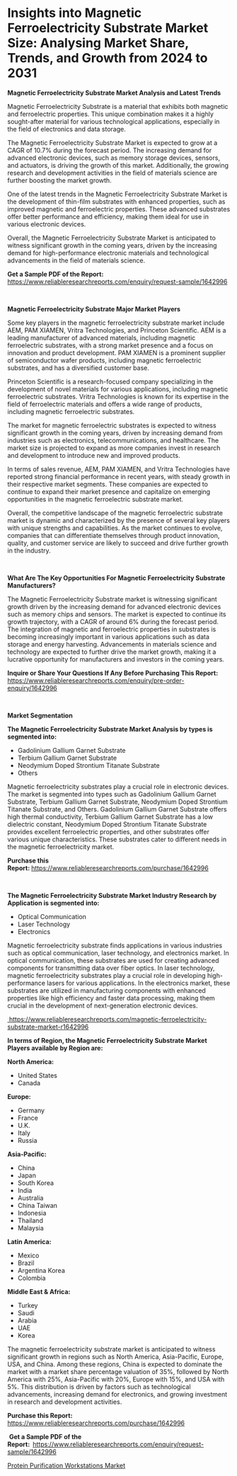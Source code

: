 <p><h1>Insights into Magnetic Ferroelectricity Substrate Market Size: Analysing Market Share, Trends, and Growth from 2024 to 2031</h1></p><p><strong>Magnetic Ferroelectricity Substrate Market Analysis and Latest Trends</strong></p>
<p><p>Magnetic Ferroelectricity Substrate is a material that exhibits both magnetic and ferroelectric properties. This unique combination makes it a highly sought-after material for various technological applications, especially in the field of electronics and data storage.</p><p>The Magnetic Ferroelectricity Substrate Market is expected to grow at a CAGR of 10.7% during the forecast period. The increasing demand for advanced electronic devices, such as memory storage devices, sensors, and actuators, is driving the growth of this market. Additionally, the growing research and development activities in the field of materials science are further boosting the market growth.</p><p>One of the latest trends in the Magnetic Ferroelectricity Substrate Market is the development of thin-film substrates with enhanced properties, such as improved magnetic and ferroelectric properties. These advanced substrates offer better performance and efficiency, making them ideal for use in various electronic devices.</p><p>Overall, the Magnetic Ferroelectricity Substrate Market is anticipated to witness significant growth in the coming years, driven by the increasing demand for high-performance electronic materials and technological advancements in the field of materials science.</p></p>
<p><strong>Get a Sample PDF of the Report:&nbsp;</strong> <a href="https://www.reliableresearchreports.com/enquiry/request-sample/1642996">https://www.reliableresearchreports.com/enquiry/request-sample/1642996</a></p>
<p>&nbsp;</p>
<p><strong>Magnetic Ferroelectricity Substrate Major Market Players</strong></p>
<p><p>Some key players in the magnetic ferroelectricity substrate market include AEM, PAM XIAMEN, Vritra Technologies, and Princeton Scientific. AEM is a leading manufacturer of advanced materials, including magnetic ferroelectric substrates, with a strong market presence and a focus on innovation and product development. PAM XIAMEN is a prominent supplier of semiconductor wafer products, including magnetic ferroelectric substrates, and has a diversified customer base.</p><p>Princeton Scientific is a research-focused company specializing in the development of novel materials for various applications, including magnetic ferroelectric substrates. Vritra Technologies is known for its expertise in the field of ferroelectric materials and offers a wide range of products, including magnetic ferroelectric substrates.</p><p>The market for magnetic ferroelectric substrates is expected to witness significant growth in the coming years, driven by increasing demand from industries such as electronics, telecommunications, and healthcare. The market size is projected to expand as more companies invest in research and development to introduce new and improved products.</p><p>In terms of sales revenue, AEM, PAM XIAMEN, and Vritra Technologies have reported strong financial performance in recent years, with steady growth in their respective market segments. These companies are expected to continue to expand their market presence and capitalize on emerging opportunities in the magnetic ferroelectric substrate market.</p><p>Overall, the competitive landscape of the magnetic ferroelectric substrate market is dynamic and characterized by the presence of several key players with unique strengths and capabilities. As the market continues to evolve, companies that can differentiate themselves through product innovation, quality, and customer service are likely to succeed and drive further growth in the industry.</p></p>
<p>&nbsp;</p>
<p><strong>What Are The Key Opportunities For Magnetic Ferroelectricity Substrate Manufacturers?</strong></p>
<p><p>The Magnetic Ferroelectricity Substrate market is witnessing significant growth driven by the increasing demand for advanced electronic devices such as memory chips and sensors. The market is expected to continue its growth trajectory, with a CAGR of around 6% during the forecast period. The integration of magnetic and ferroelectric properties in substrates is becoming increasingly important in various applications such as data storage and energy harvesting. Advancements in materials science and technology are expected to further drive the market growth, making it a lucrative opportunity for manufacturers and investors in the coming years.</p></p>
<p><strong>Inquire or Share Your Questions If Any Before Purchasing This Report:</strong> <a href="https://www.reliableresearchreports.com/enquiry/pre-order-enquiry/1642996">https://www.reliableresearchreports.com/enquiry/pre-order-enquiry/1642996</a></p>
<p>&nbsp;</p>
<p><strong>Market Segmentation</strong></p>
<p><strong>The Magnetic Ferroelectricity Substrate Market Analysis by types is segmented into:</strong></p>
<p><ul><li>Gadolinium Gallium Garnet Substrate</li><li>Terbium Gallium Garnet Substrate</li><li>Neodymium Doped Strontium Titanate Substrate</li><li>Others</li></ul></p>
<p><p>Magnetic ferroelectricity substrates play a crucial role in electronic devices. The market is segmented into types such as Gadolinium Gallium Garnet Substrate, Terbium Gallium Garnet Substrate, Neodymium Doped Strontium Titanate Substrate, and Others. Gadolinium Gallium Garnet Substrate offers high thermal conductivity, Terbium Gallium Garnet Substrate has a low dielectric constant, Neodymium Doped Strontium Titanate Substrate provides excellent ferroelectric properties, and other substrates offer various unique characteristics. These substrates cater to different needs in the magnetic ferroelectricity market.</p></p>
<p><strong>Purchase this Report:&nbsp;</strong><a href="https://www.reliableresearchreports.com/purchase/1642996">https://www.reliableresearchreports.com/purchase/1642996</a></p>
<p>&nbsp;</p>
<p><strong>The Magnetic Ferroelectricity Substrate Market Industry Research by Application is segmented into:</strong></p>
<p><ul><li>Optical Communication</li><li>Laser Technology</li><li>Electronics</li></ul></p>
<p><p>Magnetic ferroelectricity substrate finds applications in various industries such as optical communication, laser technology, and electronics market. In optical communication, these substrates are used for creating advanced components for transmitting data over fiber optics. In laser technology, magnetic ferroelectricity substrates play a crucial role in developing high-performance lasers for various applications. In the electronics market, these substrates are utilized in manufacturing components with enhanced properties like high efficiency and faster data processing, making them crucial in the development of next-generation electronic devices.</p></p>
<p><a href="https://www.reliableresearchreports.com/magnetic-ferroelectricity-substrate-market-r1642996">&nbsp;https://www.reliableresearchreports.com/magnetic-ferroelectricity-substrate-market-r1642996</a></p>
<p><strong>In terms of Region, the Magnetic Ferroelectricity Substrate Market Players available by Region are:</strong></p>
<p>
    <p> <strong> North America: </strong>
        <ul>
            <li>United States</li>
            <li>Canada</li>
        </ul>
        </p> 
    <p> <strong> Europe: </strong>
        <ul>
            <li>Germany</li>
            <li>France</li>
            <li>U.K.</li>
            <li>Italy</li>
            <li>Russia</li>
        </ul>
        </p> 
    <p> <strong> Asia-Pacific: </strong>
        <ul>
            <li>China</li>
            <li>Japan</li>
            <li>South Korea</li>
            <li>India</li>
            <li>Australia</li>
            <li>China Taiwan</li>
            <li>Indonesia</li>
            <li>Thailand</li>
            <li>Malaysia</li>
        </ul>
        </p> 
    <p> <strong> Latin America: </strong>
        <ul>
            <li>Mexico</li>
            <li>Brazil</li>
            <li>Argentina Korea</li>
            <li>Colombia</li>
        </ul>
        </p> 
    <p> <strong> Middle East & Africa: </strong>
        <ul>
            <li>Turkey</li>
            <li>Saudi</li>
            <li>Arabia</li>
            <li>UAE</li>
            <li>Korea</li>
        </ul>
    </p>
    </p>
<p><p>The magnetic ferroelectricity substrate market is anticipated to witness significant growth in regions such as North America, Asia-Pacific, Europe, USA, and China. Among these regions, China is expected to dominate the market with a market share percentage valuation of 35%, followed by North America with 25%, Asia-Pacific with 20%, Europe with 15%, and USA with 5%. This distribution is driven by factors such as technological advancements, increasing demand for electronics, and growing investment in research and development activities.</p></p>
<p><strong>Purchase this Report: </strong><a href="https://www.reliableresearchreports.com/purchase/1642996">https://www.reliableresearchreports.com/purchase/1642996</a></p>
<p>&nbsp;<strong>Get a Sample PDF of the Report:&nbsp;&nbsp;</strong><a href="https://www.reliableresearchreports.com/enquiry/request-sample/1642996">https://www.reliableresearchreports.com/enquiry/request-sample/1642996</a></p>
<p><strong></strong></p>
<p><p><a href="https://view.publitas.com/reportprime-1/protein-purification-workstations-market-share-and-new-trends-analysis-by-its-type-application-end-use-and-forecast-for-period-from-2024-to-2031/">Protein Purification Workstations Market</a></p></p>